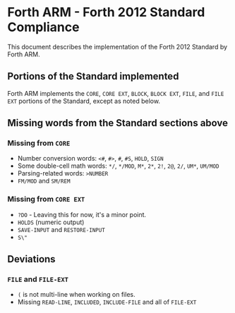 # Forth ARM - Forth 2012 Standard Compliance

This document describes the implementation of the Forth 2012 Standard by Forth ARM.

## Portions of the Standard implemented

Forth ARM implements the `CORE`, `CORE EXT`, `BLOCK`, `BLOCK EXT`, `FILE`, and `FILE EXT` portions of the Standard, except as noted below.

## Missing words from the Standard sections above

### Missing from `CORE`

- Number conversion words: `<#`, `#>`, `#`, `#S`, `HOLD`, `SIGN`
- Some double-cell math words: `*/`, `*/MOD`, `M*`, `2*`, `2!`, `2@`, `2/`, `UM*`, `UM/MOD`
- Parsing-related words: `>NUMBER`
- `FM/MOD` and `SM/REM`

### Missing from `CORE EXT`

- `?DO` - Leaving this for now, it's a minor point.
- `HOLDS` (numeric output)
- `SAVE-INPUT` and `RESTORE-INPUT`
- `S\"`


## Deviations

### `FILE` and `FILE-EXT`

- `(` is not multi-line when working on files.
- Missing `READ-LINE`, `INCLUDED`, `INCLUDE-FILE` and all of `FILE-EXT`
